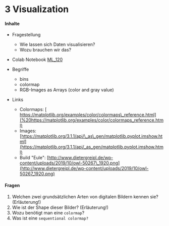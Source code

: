 # 3 Visualization

#### Inhalte

* Fragestellung
  * Wie lassen sich Daten visualisieren?
  * Wozu brauchen wir das? 
* Colab Notebook [ML\_120](https://github.com/Prof-Greipl/bwb-610-fsm-machine-learning/blob/master/colab_notebooks/BW_ML_120_Data_Visualization.ipynb)

* Begriffe
  * bins
  * colormap
  * RGB-Images as Arrays \(color and gray value\)
* Links
  * Colormaps: [ https://matplotlib.org/examples/color/colormaps\_reference.html](%20https://matplotlib.org/examples/color/colormaps_reference.html)
  * Images: [https://matplotlib.org/3.1.1/api/\_as\_gen/matplotlib.pyplot.imshow.html](https://matplotlib.org/3.1.1/api/_as_gen/matplotlib.pyplot.imshow.html) 
  * Build "Eule": [http://www.dietergreipl.de/wp-content/uploads/2019/10/owl-50267\_1920.png](http://www.dietergreipl.de/wp-content/uploads/2019/10/owl-50267_1920.png) 

#### Fragen

1. Welchen zwei grundsätzlichen Arten von digitalen Bildern kennen sie? \(Erläuterung!\)
2. Wie ist der Shape dieser Bilder? \(Erläuterung!\)
3. Wozu benötigt man eine `colormap`?
4. Was ist eine `sequentional colormap?`



